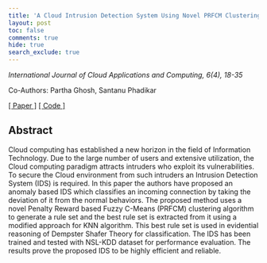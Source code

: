 ```yaml
---
title: 'A Cloud Intrusion Detection System Using Novel PRFCM Clustering and KNN Based Dempster-Shafer Rule'
layout: post
toc: false
comments: true
hide: true
search_exclude: true
---
```


*International Journal of Cloud Applications and Computing, 6(4), 18-35*

Co-Authors: Partha Ghosh, Santanu Phadikar

[[ Paper ]]({{site.baseurl}}/public/papers/IDS-PRFCM-Clustering.pdf)  [[ Code ]](https://github.com/shakti365/IDS-PRFCM-Clustering)

## Abstract

Cloud computing has established a new horizon in the field of Information Technology. Due to the large number of users and extensive utilization, the Cloud computing paradigm attracts intruders who exploit its vulnerabilities. To secure the Cloud environment from such intruders an Intrusion Detection System (IDS) is required. In this paper the authors have proposed an anomaly based IDS which classifies an incoming connection by taking the deviation of it from the normal behaviors. The proposed method uses a novel Penalty Reward based Fuzzy C-Means (PRFCM) clustering
algorithm to generate a rule set and the best rule set is extracted from it using a modified approach for KNN algorithm. This best rule set is used in evidential reasoning of Dempster Shafer Theory for classification. The IDS has been trained and tested with NSL-KDD dataset for performance evaluation. The results prove the proposed IDS to be highly efficient and reliable.